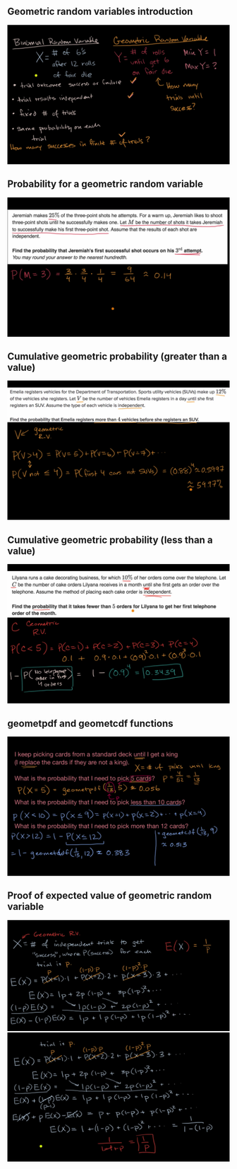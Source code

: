 ## Geometric random variables introduction
![](geometric-rv-1.png)
## Probability for a geometric random variable
![](geometric-rv-2.png)
## Cumulative geometric probability (greater than a value)
![](geometric-rv-3.png)
## Cumulative geometric probability (less than a value)
![](geometric-rv-4.png)
## geometpdf and geometcdf functions
![](geometric-rv-5.png)
## Proof of expected value of geometric random variable
![](geometric-rv-6.png)
![](geometric-rv-7.png)
